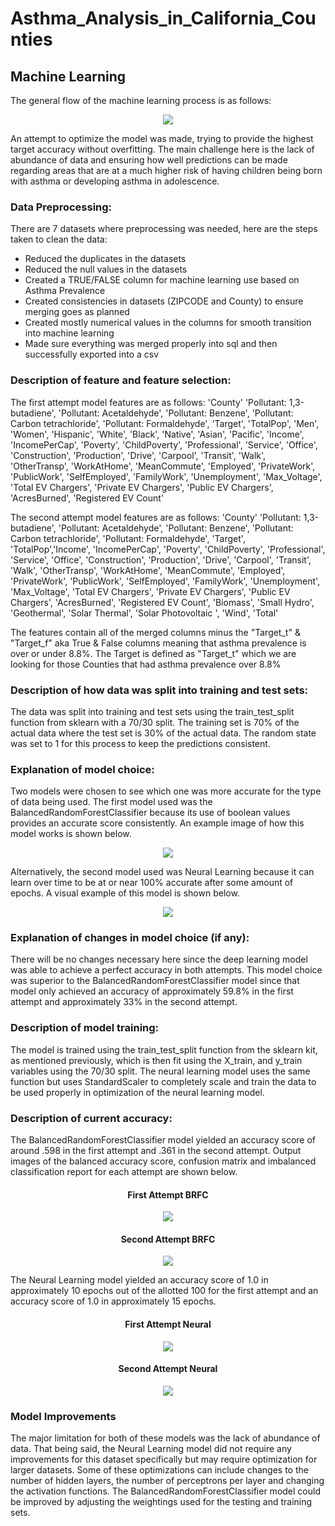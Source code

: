 # Asthma_Analysis_in_California_Counties
## Machine Learning

The general flow of the machine learning process is as follows:

<p align="center">
    <img src= "https://github.com/Bropell/Asthma_Analysis_in_California_Counties/blob/Andrew_Stein/Pictures/flowchart_MachineLearning.png"/>
</p>

An attempt to optimize the model was made, trying to provide the highest target accuracy without overfitting. The 
main challenge here is the lack of abundance of data and ensuring how well predictions can be made regarding areas 
that are at a much higher risk of having children being born with asthma or developing asthma in adolescence.

### Data Preprocessing:
There are 7 datasets where preprocessing was needed, here are the steps taken to clean the data:
- Reduced the duplicates in the datasets
- Reduced the null values in the datasets
- Created a TRUE/FALSE column for machine learning use based on Asthma Prevalence
- Created consistencies in datasets (ZIPCODE and County) to ensure merging goes as planned
- Created mostly numerical values in the columns for smooth transition into machine learning
- Made sure everything was merged properly into sql and then successfully exported into a csv 

### Description of feature and feature selection:
The first attempt model features are as follows: 'County' 'Pollutant: 1,3-butadiene', 'Pollutant: Acetaldehyde',
       'Pollutant: Benzene', 'Pollutant: Carbon tetrachloride',
       'Pollutant: Formaldehyde', 'Target', 'TotalPop', 'Men', 'Women',
       'Hispanic', 'White', 'Black', 'Native', 'Asian', 'Pacific', 'Income',
       'IncomePerCap', 'Poverty', 'ChildPoverty', 'Professional', 'Service',
       'Office', 'Construction', 'Production', 'Drive', 'Carpool', 'Transit',
       'Walk', 'OtherTransp', 'WorkAtHome', 'MeanCommute', 'Employed',
       'PrivateWork', 'PublicWork', 'SelfEmployed', 'FamilyWork',
       'Unemployment', 'Max_Voltage', 'Total EV Chargers',
       'Private EV Chargers', 'Public EV Chargers', 'AcresBurned',
       'Registered EV Count'<br>

The second attempt model features are as follows: 'County' 'Pollutant: 1,3-butadiene', 'Pollutant: Acetaldehyde',
       'Pollutant: Benzene', 'Pollutant: Carbon tetrachloride',
       'Pollutant: Formaldehyde', 'Target', 'TotalPop','Income',
       'IncomePerCap', 'Poverty', 'ChildPoverty', 'Professional', 'Service',
       'Office', 'Construction', 'Production', 'Drive', 'Carpool', 'Transit',
       'Walk', 'OtherTransp', 'WorkAtHome', 'MeanCommute', 'Employed',
       'PrivateWork', 'PublicWork', 'SelfEmployed', 'FamilyWork',
       'Unemployment', 'Max_Voltage', 'Total EV Chargers',
       'Private EV Chargers', 'Public EV Chargers', 'AcresBurned',
       'Registered EV Count', 'Biomass', 'Small Hydro', 'Geothermal',
       'Solar Thermal', 'Solar Photovoltaic ', 'Wind', 'Total'

The features contain all of the merged columns minus the "Target_t" & "Target_f" aka True & False columns meaning that asthma prevalence is over or under 8.8%.
The Target is defined as "Target_t" which we are looking for those Counties that had asthma prevalence over 8.8%

### Description of how data was split into training and test sets:
The data was split into training and test sets using the train_test_split function from sklearn with a 70/30 split. The training set is 70% of the actual data
where the test set is 30% of the actual data. The random state was set to 1 for this process to keep the predictions consistent.

### Explanation of model choice:
Two models were chosen to see which one was more accurate for the type of data being used. The first model used was the BalancedRandomForestClassifier because its 
use of boolean values provides an accurate score consistently. An example image of how this model works is shown below.

<p align="center">
    <img src= "https://github.com/Bropell/Asthma_Analysis_in_California_Counties/blob/main/Machine%20Learning/Pictures/basic%20tree%20sample.png"/>
</p>

Alternatively, the second model used was Neural Learning because it can learn over time to be at or
near 100% accurate after some amount of epochs. A visual example of this model is shown below.

<p align="center">
    <img src= "https://github.com/Bropell/Asthma_Analysis_in_California_Counties/blob/main/Machine%20Learning/Pictures/Deep%20Neural%20Network.png"/>
</p>

### Explanation of changes in model choice (if any):
There will be no changes necessary here since the deep learning model was able to achieve a perfect accuracy in both attempts. This model choice was 
superior to the BalancedRandomForestClassifier model since that model only achieved an accuracy of approximately 59.8% in the first attempt and 
approximately 33% in the second attempt. 

### Description of model training:
The model is trained using the train_test_split function from the sklearn kit, as mentioned previously, which is then fit using 
the X_train, and y_train variables using the 70/30 split. The neural learning model uses the same function but uses StandardScaler to 
completely scale and train the data to be used properly in optimization of the neural learning model.

### Description of current accuracy:
The BalancedRandomForestClassifier model yielded an accuracy score of around .598 in the first attempt and .361 in the second attempt. 
Output images of the balanced accuracy score, confusion matrix and imbalanced classification report for each attempt are shown below.

<h4 align="center">First Attempt BRFC</h4>
<p align="center">
    <img src= "https://github.com/Bropell/Asthma_Analysis_in_California_Counties/blob/Andrew_Stein/Pictures/bfrc.png"/>
</p>

<h4 align="center">Second Attempt BRFC</h4>
<p align="center">
    <img src= "https://github.com/Bropell/Asthma_Analysis_in_California_Counties/blob/main/Machine%20Learning/Pictures/bfrc_REDO.png"/>
</p>

The Neural Learning model yielded an accuracy score of 1.0 in approximately 10 epochs out of the allotted 100 for the first attempt and 
an accuracy score of 1.0 in approximately 15 epochs. 

<h4 align="center">First Attempt Neural</h4>
<p align="center">
    <img src= "https://github.com/Bropell/Asthma_Analysis_in_California_Counties/blob/Andrew_Stein/Pictures/neural.png"/>
</p>

<h4 align="center">Second Attempt Neural</h4>
<p align="center">
    <img src= "https://github.com/Bropell/Asthma_Analysis_in_California_Counties/blob/main/Machine%20Learning/Pictures/nueral_REDO.png"/>
</p>

### Model Improvements
The major limitation for both of these models was the lack of abundance of data. That being said, the Neural Learning model did not require
any improvements for this dataset specifically but may require optimization for larger datasets. Some of these optimizations can include changes
to the number of hidden layers, the number of perceptrons per layer and changing the activation functions. The BalancedRandomForestClassifier 
model could be improved by adjusting the weightings used for the testing and training sets. 